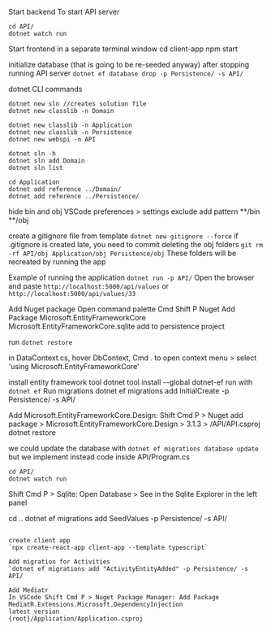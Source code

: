 Start backend
To start API server

```
cd API/
dotnet watch run
```

Start frontend in a separate terminal window
cd client-app
npm start

initialize database (that is going to be re-seeded anyway)
after stopping running API server
`dotnet ef database drop -p Persistence/ -s API/`

dotnet CLI commands

```
dotnet new sln //creates solution file
dotnet new classlib -n Domain

dotnet new classlib -n Application
dotnet new classlib -n Persistence
dotnet new webspi -n API

dotnet sln -h
dotnet sln add Domain
dotnet sln list

cd Application
dotnet add reference ../Domain/
dotnet add reference ../Persistence/
```

hide bin and obj
VSCode preferences > settings
exclude
add pattern
**/bin
**/obj

create a gitignore file from template
`dotnet new gitignore --force`
if .gitignore is created late, you need to commit deleting the obj folders
`git rm -rf API/obj Application/obj Persistence/obj`
These folders will be recreated by running the app

Example of running the application
`dotnet run -p API/`
Open the browser and paste `http://localhost:5000/api/values` or `http://localhost:5000/api/values/33`

Add Nuget package
Open command palette Cmd Shift P
Nuget Add Package
Microsoft.EntityFrameworkCore
Microsoft.EntityFrameworkCore.sqlite
add to persistence project

run `dotnet restore`

in DataContext.cs, hover DbContext, Cmd . to open context menu >
select 'using Microsoft.EntityFrameworkCore'

install entity framework tool
dotnet tool install --global dotnet-ef
run with `dotnet ef`
Run migrations
dotnet ef migrations add InitialCreate -p Persistence/ -s API/

Add Microsoft.EntityFrameworkCore.Design:
Shift Cmd P > Nuget add package > Microsoft.EntityFrameworkCore.Design > 3.1.3 > /API/API.csproj
dotnet restore

we could update the database with `dotnet ef migrations database update`
but we implement instead code inside API/Program.cs

```
cd API/
dotnet watch run
```

Shift Cmd P > Sqlite: Open Database > See in the Sqlite Explorer in the left panel

cd ..
dotnet ef migrations add SeedValues -p Persistence/ -s API/

```

create client app
`npx create-react-app client-app --template typescript`

Add migration for Activities
`dotnet ef migrations add "ActivityEntityAdded" -p Persistence/ -s API/

Add Mediatr
In VSCode Shift Cmd P > Nuget Package Manager: Add Package
MediatR.Extensions.Microsoft.DependencyInjection
latest version
{root}/Application/Application.csproj
```
